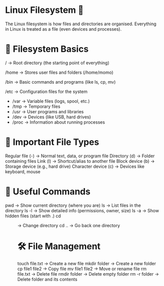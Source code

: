 # Linux Filesystem 🐧

The Linux filesystem is how files and directories are organised. Everything in Linux is treated as a file (even devices and processes).

# 📂 Filesystem Basics

/ → Root directory (the starting point of everything)

/home → Stores user files and folders (/home/momo)

/bin → Basic commands and programs (like ls, cp, mv)

/etc → Configuration files for the system

- /var → Variable files (logs, spool, etc.)
- /tmp → Temporary files
- /usr → User programs and libraries
- /dev → Devices (like USB, hard drives)
- /proc → Information about running processes

# 📑 Important File Types
Regular file (-) → Normal text, data, or program file
Directory (d) → Folder containing files
Link (l) → Shortcut/alias to another file
Block device (b) → Storage device (e.g., hard drive)
Character device (c) → Devices like keyboard, mouse

# 🔑 Useful Commands
pwd → Show current directory (where you are)
ls → List files in the directory
ls -l → Show detailed info (permissions, owner, size)
ls -a → Show hidden files (start with .)
cd <dir> → Change directory
cd .. → Go back one directory

# 🛠 File Management
touch file.txt → Create a new file
mkdir folder → Create a new folder
cp file1 file2 → Copy file
mv file1 file2 → Move or rename file
rm file.txt → Delete file
rmdir folder → Delete empty folder
rm -r folder → Delete folder and its contents
